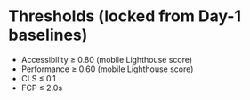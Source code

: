 # Thresholds (locked from Day-1 baselines)

- Accessibility ≥ 0.80 (mobile Lighthouse score)
- Performance ≥ 0.60 (mobile Lighthouse score)
- CLS ≤ 0.1
- FCP ≤ 2.0s
